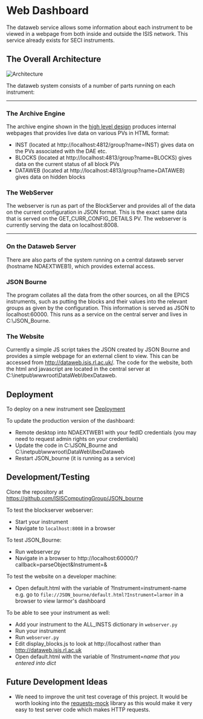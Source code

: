 # Web Dashboard

The dataweb service allows some information about each instrument to be viewed in a webpage from both inside and outside the ISIS network. This service already exists for SECI instruments.

## The Overall Architecture

![Architecture](dataweb/images/dataweb_architecture.png)

The dataweb system consists of a number of parts running on each instrument:

---

### The Archive Engine

The archive engine shown in the [high level design](High-Level-Architectural-Design) produces internal webpages that provides live data on various PVs in HTML format:

* INST (located at http://localhost:4812/group?name=INST) gives data on the PVs associated with the DAE etc.
* BLOCKS (located at http://localhost:4813/group?name=BLOCKS) gives data on the current status of all block PVs
* DATAWEB (located at http://localhost:4813/group?name=DATAWEB) gives data on hidden blocks

### The WebServer

The webserver is run as part of the BlockServer and provides all of the data on the current configuration in JSON format. This is the exact same data that is served on the GET_CURR_CONFIG_DETAILS PV. The webserver is currently serving the data on localhost:8008.

---

### On the Dataweb Server

There are also parts of the system running on a central dataweb server (hostname NDAEXTWEB1), which provides external access.

### JSON Bourne

The program collates all the data from the other sources, on all the EPICS instruments, such as putting the blocks and their values into the relevant groups as given by the configuration. This information is served as JSON to localhost:60000. This runs as a service on the central server and lives in C:\JSON_Bourne.

### The Website

Currently a simple JS script takes the JSON created by JSON Bourne and provides a simple webpage for an external client to view. This can be accessed from http://dataweb.isis.rl.ac.uk/. The code for the website, both the html and javascript are located in the central server at C:\inetpub\wwwroot\DataWeb\IbexDataweb.

## Deployment
To deploy on a new instrument see [Deployment](https://github.com/ISISComputingGroup/ibex_developers_manual/wiki/Deployment-on-an-Instrument-Control-PC#add-instrument-to-ibex-web-dashboard)

To update the production version of the dashboard:
* Remote desktop into NDAEXTWEB1 with your fedID credentials (you may need to request admin rights on your credentials)
* Update the code in C:\JSON_Bourne and C:\inetpub\wwwroot\DataWeb\IbexDataweb
* Restart JSON_bourne (it is running as a service)

## Development/Testing

Clone the repository at https://github.com/ISISComputingGroup/JSON_bourne

To test the blockserver webserver:
* Start your instrument
* Navigate to `localhost:8008` in a browser

To test JSON_Bourne:
* Run webserver.py
* Navigate in a browser to http://localhost:60000/?callback=parseObject&Instrument=<instrument-name>&

To test the website on a developer machine:
* Open default.html with the variable of ?Instrument=instrument-name e.g. go to `file://JSON_bourne/default.html?Instrument=larmor` in a browser to view larmor's dashboard

To be able to see your instrument as well:
* Add your instrument to the ALL_INSTS dictionary in `webserver.py`
* Run your instrument
* Run `webserver.py`
* Edit display\_blocks.js to look at http://localhost rather than http://dataweb.isis.rl.ac.uk
* Open default.html with the variable of ?Instrument=_name that you entered into dict_

## Future Development Ideas
* We need to improve the unit test coverage of this project. It would be worth looking into the [requests-mock](https://pypi.python.org/pypi/requests-mock) library as this would make it very easy to test server code which makes HTTP requests.